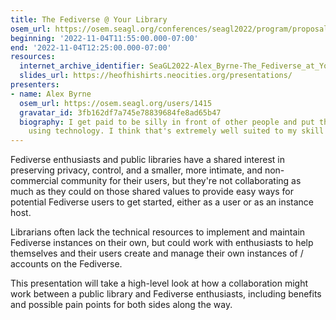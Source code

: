 ```yaml
---
title: The Fediverse @ Your Library
osem_url: https://osem.seagl.org/conferences/seagl2022/program/proposals/880
beginning: '2022-11-04T11:55:00.000-07:00'
end: '2022-11-04T12:25:00.000-07:00'
resources:
  internet_archive_identifier: SeaGL2022-Alex_Byrne-The_Fediverse_at_Your_Library
  slides_url: https://heofhishirts.neocities.org/presentations/
presenters:
- name: Alex Byrne
  osem_url: https://osem.seagl.org/users/1415
  gravatar_id: 3fb162df7a745e78839684fe8ad65b47
  biography: I get paid to be silly in front of other people and put them at ease
    using technology. I think that's extremely well suited to my skill set.
---
```


Fediverse enthusiasts and public libraries have a shared interest in preserving privacy, control, and a smaller, more intimate, and non-commercial community for their users, but they're not collaborating as much as they could on those shared values to provide easy ways for potential Fediverse users to get started, either as a user or as an instance host.

Librarians often lack the technical resources to implement and maintain Fediverse instances on their own, but could work with enthusiasts to help themselves and their users create and manage their own instances of / accounts on the Fediverse.

This presentation will take a high-level look at how a collaboration might work between a public library and Fediverse enthusiasts, including benefits and possible pain points for both sides along the way.
